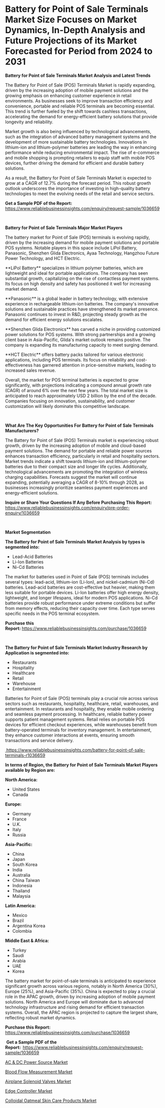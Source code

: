 <p><h1>Battery for Point of Sale Terminals Market Size Focuses on Market Dynamics, In-Depth Analysis and Future Projections of its Market Forecasted for Period from 2024 to 2031</h1></p><p><strong>Battery for Point of Sale Terminals Market Analysis and Latest Trends</strong></p>
<p><p>The Battery for Point of Sale (POS) Terminals Market is rapidly expanding, driven by the increasing adoption of mobile payment solutions and the growing emphasis on enhancing customer experience in retail environments. As businesses seek to improve transaction efficiency and convenience, portable and reliable POS terminals are becoming essential. This trend is further fueled by the shift towards cashless transactions, accelerating the demand for energy-efficient battery solutions that provide longevity and reliability.</p><p>Market growth is also being influenced by technological advancements, such as the integration of advanced battery management systems and the development of more sustainable battery technologies. Innovations in lithium-ion and lithium-polymer batteries are leading the way in enhancing performance while reducing environmental impact. The rise of e-commerce and mobile shopping is prompting retailers to equip staff with mobile POS devices, further driving the demand for efficient and durable battery solutions.</p><p>As a result, the Battery for Point of Sale Terminals Market is expected to grow at a CAGR of 12.7% during the forecast period. This robust growth outlook underscores the importance of investing in high-quality battery technologies to meet the evolving needs of the retail and service sectors.</p></p>
<p><strong>Get a Sample PDF of the Report:&nbsp;</strong> <a href="https://www.reliablebusinessinsights.com/enquiry/request-sample/1036659?utm_campaign=84&utm_medium=2&utm_source=Github&utm_content=ia&utm_term=04122024&utm_id=battery-for-point-of-sale-terminals">https://www.reliablebusinessinsights.com/enquiry/request-sample/1036659</a></p>
<p>&nbsp;</p>
<p><strong>Battery for Point of Sale Terminals Major Market Players</strong></p>
<p><p>The battery market for Point of Sale (POS) terminals is evolving rapidly, driven by the increasing demand for mobile payment solutions and portable POS systems. Notable players in this space include LiPol Battery, Panasonic, Shenzhen Glida Electronics, Ayaa Technology, Hangzhou Future Power Technology, and HCT Electric.</p><p>**LiPol Battery** specializes in lithium polymer batteries, which are lightweight and ideal for portable applications. The company has seen substantial growth, capitalizing on the rise of contactless payment systems. Its focus on high density and safety has positioned it well for increasing market demand.</p><p>**Panasonic** is a global leader in battery technology, with extensive experience in rechargeable lithium-ion batteries. The company's innovative solutions and sustainable practices have strengthened its market presence. Panasonic continues to invest in R&D, projecting steady growth as the demand for efficient energy solutions escalates.</p><p>**Shenzhen Glida Electronics** has carved a niche in providing customized power solutions for POS systems. With strong partnerships and a growing client base in Asia-Pacific, Glida's market outlook remains positive. The company is expanding its manufacturing capacity to meet surging demand.</p><p>**HCT Electric** offers battery packs tailored for various electronic applications, including POS terminals. Its focus on reliability and cost-effectiveness has garnered attention in price-sensitive markets, leading to increased sales revenue.</p><p>Overall, the market for POS terminal batteries is expected to grow significantly, with projections indicating a compound annual growth rate (CAGR) of around 6% over the next few years. The total market size is anticipated to reach approximately USD 2 billion by the end of the decade. Companies focusing on innovation, sustainability, and customer customization will likely dominate this competitive landscape.</p></p>
<p>&nbsp;</p>
<p><strong>What Are The Key Opportunities For Battery for Point of Sale Terminals Manufacturers?</strong></p>
<p><p>The Battery for Point of Sale (POS) Terminals market is experiencing robust growth, driven by the increasing adoption of mobile and cloud-based payment solutions. The demand for portable and reliable power sources enhances transaction efficiency, particularly in retail and hospitality sectors. Market trends indicate a shift towards lithium-ion and lithium-polymer batteries due to their compact size and longer life cycles. Additionally, technological advancements are promoting the integration of wireless charging capabilities. Forecasts suggest the market will continue expanding, potentially averaging a CAGR of 8-10% through 2028, as businesses increasingly prioritize seamless payment experiences and energy-efficient solutions.</p></p>
<p><strong>Inquire or Share Your Questions If Any Before Purchasing This Report:</strong> <a href="https://www.reliablebusinessinsights.com/enquiry/pre-order-enquiry/1036659?utm_campaign=84&utm_medium=2&utm_source=Github&utm_content=ia&utm_term=04122024&utm_id=battery-for-point-of-sale-terminals">https://www.reliablebusinessinsights.com/enquiry/pre-order-enquiry/1036659</a></p>
<p>&nbsp;</p>
<p><strong>Market Segmentation</strong></p>
<p><strong>The Battery for Point of Sale Terminals Market Analysis by types is segmented into:</strong></p>
<p><ul><li>Lead-Acid Batteries</li><li>Li-Ion Batteries</li><li>Ni-Cd Batteries</li></ul></p>
<p><p>The market for batteries used in Point of Sale (POS) terminals includes several types: lead-acid, lithium-ion (Li-Ion), and nickel-cadmium (Ni-Cd) batteries. Lead-acid batteries are cost-effective but heavier, making them less suitable for portable devices. Li-Ion batteries offer high energy density, lightweight, and longer lifespans, ideal for modern POS applications. Ni-Cd batteries provide robust performance under extreme conditions but suffer from memory effects, reducing their capacity over time. Each type serves specific needs in the POS terminal ecosystem.</p></p>
<p><strong>Purchase this Report:&nbsp;</strong><a href="https://www.reliablebusinessinsights.com/purchase/1036659?utm_campaign=84&utm_medium=2&utm_source=Github&utm_content=ia&utm_term=04122024&utm_id=battery-for-point-of-sale-terminals">https://www.reliablebusinessinsights.com/purchase/1036659</a></p>
<p>&nbsp;</p>
<p><strong>The Battery for Point of Sale Terminals Market Industry Research by Application is segmented into:</strong></p>
<p><ul><li>Restaurants</li><li>Hospitality</li><li>Healthcare</li><li>Retail</li><li>Warehouse</li><li>Entertainment</li></ul></p>
<p><p>Batteries for Point of Sale (POS) terminals play a crucial role across various sectors such as restaurants, hospitality, healthcare, retail, warehouses, and entertainment. In restaurants and hospitality, they enable mobile ordering and seamless payment processing. In healthcare, reliable battery power supports patient management systems. Retail relies on portable POS devices for efficient checkout experiences, while warehouses benefit from battery-operated terminals for inventory management. In entertainment, they enhance customer interactions at events, ensuring smooth transactions and service delivery.</p></p>
<p><a href="https://www.reliablebusinessinsights.com/battery-for-point-of-sale-terminals-r1036659?utm_campaign=84&utm_medium=2&utm_source=Github&utm_content=ia&utm_term=04122024&utm_id=battery-for-point-of-sale-terminals">&nbsp;https://www.reliablebusinessinsights.com/battery-for-point-of-sale-terminals-r1036659</a></p>
<p><strong>In terms of Region, the Battery for Point of Sale Terminals Market Players available by Region are:</strong></p>
<p>
    <p> <strong> North America: </strong>
        <ul>
            <li>United States</li>
            <li>Canada</li>
        </ul>
        </p> 
    <p> <strong> Europe: </strong>
        <ul>
            <li>Germany</li>
            <li>France</li>
            <li>U.K.</li>
            <li>Italy</li>
            <li>Russia</li>
        </ul>
        </p> 
    <p> <strong> Asia-Pacific: </strong>
        <ul>
            <li>China</li>
            <li>Japan</li>
            <li>South Korea</li>
            <li>India</li>
            <li>Australia</li>
            <li>China Taiwan</li>
            <li>Indonesia</li>
            <li>Thailand</li>
            <li>Malaysia</li>
        </ul>
        </p> 
    <p> <strong> Latin America: </strong>
        <ul>
            <li>Mexico</li>
            <li>Brazil</li>
            <li>Argentina Korea</li>
            <li>Colombia</li>
        </ul>
        </p> 
    <p> <strong> Middle East & Africa: </strong>
        <ul>
            <li>Turkey</li>
            <li>Saudi</li>
            <li>Arabia</li>
            <li>UAE</li>
            <li>Korea</li>
        </ul>
    </p>
    </p>
<p><p>The battery market for point-of-sale terminals is anticipated to experience significant growth across various regions, notably in North America (30%), Europe (25%), and Asia-Pacific (35%). China is expected to play a crucial role in the APAC growth, driven by increasing adoption of mobile payment solutions. North America and Europe will dominate due to advanced technology infrastructure and rising demand for efficient transaction systems. Overall, the APAC region is projected to capture the largest share, reflecting robust market dynamics.</p></p>
<p><strong>Purchase this Report: </strong><a href="https://www.reliablebusinessinsights.com/purchase/1036659?utm_campaign=84&utm_medium=2&utm_source=Github&utm_content=ia&utm_term=04122024&utm_id=battery-for-point-of-sale-terminals">https://www.reliablebusinessinsights.com/purchase/1036659</a></p>
<p>&nbsp;<strong>Get a Sample PDF of the Report:&nbsp;&nbsp;</strong><a href="https://www.reliablebusinessinsights.com/enquiry/request-sample/1036659?utm_campaign=84&utm_medium=2&utm_source=Github&utm_content=ia&utm_term=04122024&utm_id=battery-for-point-of-sale-terminals">https://www.reliablebusinessinsights.com/enquiry/request-sample/1036659</a></p>
<p><strong></strong></p>
<p><p><a href="https://issuu.com/reportprime-2/docs/ac-dc-power-source-market-size-2030.pptx?utm_campaign=84&utm_medium=2&utm_source=Github&utm_content=ia&utm_term=04122024&utm_id=battery-for-point-of-sale-terminals">AC & DC Power Source Market</a></p><p><a href="https://github.com/AngelaWalsh696/Market-Research-Report-List-1/blob/main/blood-flow-measurement-market.md?utm_campaign=84&utm_medium=2&utm_source=Github&utm_content=ia&utm_term=04122024&utm_id=battery-for-point-of-sale-terminals">Blood Flow Measurement Market</a></p><p><a href="https://github.com/jontyhinseyxe/Market-Research-Report-List-1/blob/main/airplane-solenoid-valves-market.md?utm_campaign=84&utm_medium=2&utm_source=Github&utm_content=ia&utm_term=04122024&utm_id=battery-for-point-of-sale-terminals">Airplane Solenoid Valves Market</a></p><p><a href="https://www.linkedin.com/pulse/market-overview-edge-controller-projected-grow-71-cagr-from-q18ef?utm_campaign=84&utm_medium=2&utm_source=Github&utm_content=ia&utm_term=04122024&utm_id=battery-for-point-of-sale-terminals">Edge Controller Market</a></p><p><a href="https://www.linkedin.com/pulse/growth-global-colloidal-oatmeal-skin-care-products-7oshe?utm_campaign=84&utm_medium=2&utm_source=Github&utm_content=ia&utm_term=04122024&utm_id=battery-for-point-of-sale-terminals">Colloidal Oatmeal Skin Care Products Market</a></p></p>
